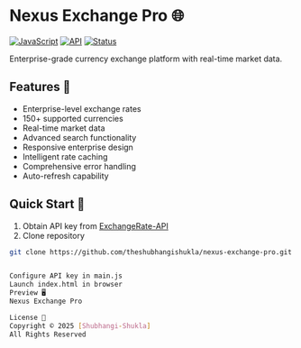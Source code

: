 # Nexus Exchange Pro 🌐

[![JavaScript](https://img.shields.io/badge/JavaScript-ES6+-yellow)](https://developer.mozilla.org/en-US/docs/Web/JavaScript)
[![API](https://img.shields.io/badge/API-ExchangeRate--API-blue)](https://www.exchangerate-api.com)
[![Status](https://img.shields.io/badge/Status-Enterprise-green)]()

Enterprise-grade currency exchange platform with real-time market data.

## Features 💫
- Enterprise-level exchange rates
- 150+ supported currencies
- Real-time market data
- Advanced search functionality
- Responsive enterprise design
- Intelligent rate caching
- Comprehensive error handling
- Auto-refresh capability

## Quick Start 🚀
1. Obtain API key from [ExchangeRate-API](https://www.exchangerate-api.com)
2. Clone repository
```bash
git clone https://github.com/theshubhangishukla/nexus-exchange-pro.git


Configure API key in main.js
Launch index.html in browser
Preview 🖥️
Nexus Exchange Pro

License 📄
Copyright © 2025 [Shubhangi-Shukla]
All Rights Reserved
